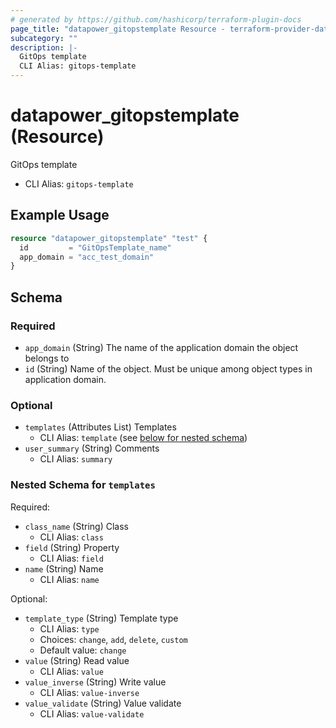 ```yaml
---
# generated by https://github.com/hashicorp/terraform-plugin-docs
page_title: "datapower_gitopstemplate Resource - terraform-provider-datapower"
subcategory: ""
description: |-
  GitOps template
  CLI Alias: gitops-template
---
```


# datapower_gitopstemplate (Resource)

GitOps template
  - CLI Alias: `gitops-template`

## Example Usage

```terraform
resource "datapower_gitopstemplate" "test" {
  id         = "GitOpsTemplate_name"
  app_domain = "acc_test_domain"
}
```

<!-- schema generated by tfplugindocs -->
## Schema

### Required

- `app_domain` (String) The name of the application domain the object belongs to
- `id` (String) Name of the object. Must be unique among object types in application domain.

### Optional

- `templates` (Attributes List) Templates
  - CLI Alias: `template` (see [below for nested schema](#nestedatt--templates))
- `user_summary` (String) Comments
  - CLI Alias: `summary`

<a id="nestedatt--templates"></a>
### Nested Schema for `templates`

Required:

- `class_name` (String) Class
  - CLI Alias: `class`
- `field` (String) Property
  - CLI Alias: `field`
- `name` (String) Name
  - CLI Alias: `name`

Optional:

- `template_type` (String) Template type
  - CLI Alias: `type`
  - Choices: `change`, `add`, `delete`, `custom`
  - Default value: `change`
- `value` (String) Read value
  - CLI Alias: `value`
- `value_inverse` (String) Write value
  - CLI Alias: `value-inverse`
- `value_validate` (String) Value validate
  - CLI Alias: `value-validate`
